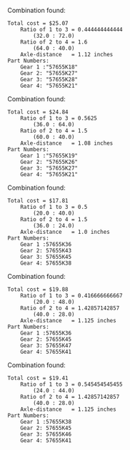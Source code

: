 Combination found: 

    Total cost = $25.07
        Ratio of 1 to 3 = 0.444444444444
            (32.0 : 72.0)
        Ratio of 2 to 4 = 1.6
            (64.0 : 40.0)
        Axle-distance   = 1.12 inches
    Part Numbers:
        Gear 1 :"57655K18"
        Gear 2: "57655K27"
        Gear 3: "57655K28"
        Gear 4: "57655K21"

Combination found: 

    Total cost = $24.84
        Ratio of 1 to 3 = 0.5625
            (36.0 : 64.0)
        Ratio of 2 to 4 = 1.5
            (60.0 : 40.0)
        Axle-distance   = 1.08 inches
    Part Numbers:
        Gear 1 :"57655K19"
        Gear 2: "57655K26"
        Gear 3: "57655K27"
        Gear 4: "57655K21"

Combination found:

    Total cost = $17.81
        Ratio of 1 to 3 = 0.5
            (20.0 : 40.0)
        Ratio of 2 to 4 = 1.5
            (36.0 : 24.0)
        Axle-distance   = 1.0 inches
    Part Numbers:
        Gear 1 :57655K36
        Gear 2: 57655K43
        Gear 3: 57655K45
        Gear 4: 57655K38

Combination found: 

    Total cost = $19.88
        Ratio of 1 to 3 = 0.416666666667
            (20.0 : 48.0)
        Ratio of 2 to 4 = 1.42857142857
            (40.0 : 28.0)
        Axle-distance   = 1.125 inches
    Part Numbers:
        Gear 1 :57655K36
        Gear 2: 57655K45
        Gear 3: 57655K47
        Gear 4: 57655K41

Combination found: 

    Total cost = $19.41
        Ratio of 1 to 3 = 0.545454545455
            (24.0 : 44.0)
        Ratio of 2 to 4 = 1.42857142857
            (40.0 : 28.0)
        Axle-distance   = 1.125 inches
    Part Numbers:
        Gear 1 :57655K38
        Gear 2: 57655K45
        Gear 3: 57655K46
        Gear 4: 57655K41